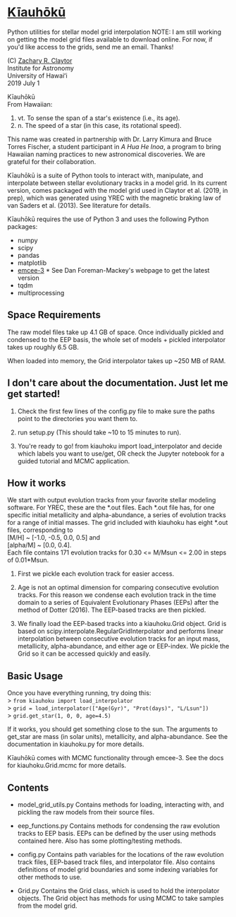 # [Kīauhōkū][kiauhoku github]

Python utilities for stellar model grid interpolation
NOTE: I am still working on getting the model grid files available to download online. For now, if you'd like access to the grids, send me an email. Thanks!

(C) [Zachary R. Claytor][zclaytor]  
Institute for Astronomy  
University of Hawaiʻi  
2019 July 1  

Kīauhōkū  
From Hawaiian:  
1. vt. To sense the span of a star's existence (i.e., its age).  
2. n. The speed of a star (in this case, its rotational speed).  

This name was created in partnership with Dr. Larry Kimura and Bruce Torres Fischer, a student participant in *A Hua He Inoa*, a program to bring Hawaiian naming practices to new astronomical discoveries. We are grateful for their collaboration.

Kīauhōkū is a suite of Python tools to interact with, manipulate, and interpolate between stellar evolutionary tracks in a model grid. In its current version, comes packaged with the model grid used in Claytor et al. (2019, in prep), which was generated using YREC with the magnetic braking law of van Saders et al. (2013). See literature for details.

Kīauhōkū requires the use of Python 3 and uses the following Python packages:  
- numpy  
- scipy  
- pandas  
- matplotlib  
- [emcee-3][emcee] * See Dan Foreman-Mackey's webpage to get the latest version  
- tqdm  
- multiprocessing  


## Space Requirements
The raw model files take up 4.1 GB of space. Once individually pickled and condensed to the EEP basis, the whole set of models + pickled interpolator takes up roughly 6.5 GB.

When loaded into memory, the Grid interpolator takes up ~250 MB of RAM.


## I don't care about the documentation. Just let me get started!
1. Check the first few lines of the config.py file to make sure the paths point to the directories you want them to.

2. run setup.py (This should take ~10 to 15 minutes to run).

3. You're ready to go! from kiauhoku import load_interpolator and decide which labels you want to use/get, OR check the Jupyter notebook for a guided tutorial and MCMC application.


## How it works

We start with output evolution tracks from your favorite stellar modeling software. For YREC, these are the \*.out files. Each \*.out file has, for one specific initial metallicity and alpha-abundance, a series of evolution tracks for a range of initial masses. The grid included with kiauhoku has eight \*.out files, corresponding to  
[M/H] ~ [-1.0, -0.5, 0.0, 0.5] and  
[alpha/M] ~ [0.0, 0.4].  
Each file contains 171 evolution tracks for 0.30 <= M/Msun <= 2.00 in steps of 0.01\*Msun.

1. First we pickle each evolution track for easier access.

2. Age is not an optimal dimension for comparing consecutive evolution tracks. For this reason we condense each evolution track in the time domain to a series of Equivalent Evolutionary Phases (EEPs) after the method of Dotter (2016). The EEP-based tracks are then pickled.

3. We finally load the EEP-based tracks into a kiauhoku.Grid object. Grid is based on scipy.interpolate.RegularGridInterpolator and performs linear interpolation between consecutive evolution tracks for an input mass, metallicity, alpha-abundance, and either age or EEP-index. We pickle the Grid so it can be accessed quickly and easily.


## Basic Usage

Once you have everything running, try doing this:  
    > `from kiauhoku import load_interpolator`  
    > `grid = load_interpolator(["Age(Gyr)", "Prot(days)", "L/Lsun"])`  
    > `grid.get_star(1, 0, 0, age=4.5)`  

If it works, you should get something close to the sun. The arguments to get_star are mass (in solar units), metallicity, and alpha-abundance. See the documentation in kiauhoku.py for more details.

Kīauhōkū comes with MCMC functionality through emcee-3. See the docs for kiauhoku.Grid.mcmc for more details.


## Contents

- model_grid_utils.py
  Contains methods for loading, interacting with, and pickling the raw models from their source files.

- eep_functions.py
  Contains methods for condensing the raw evolution tracks to EEP basis. EEPs can be defined by the user using methods contained here. Also has some plotting/testing methods.

- config.py
  Contains path variables for the locations of the raw evolution track files, EEP-based track files, and interpolator file. Also contains definitions of model grid boundaries and some indexing variables for other methods to use.

- Grid.py
  Contains the Grid class, which is used to hold the interpolator objects. The Grid object has methods for using MCMC to take samples from the model grid.
  
   
[kiauhoku github]: https://github.com/zclaytor/kiauhoku
[zclaytor]: https://zclaytor.github.io
[emcee]: https://emcee.readthedocs.io/en/latest/
